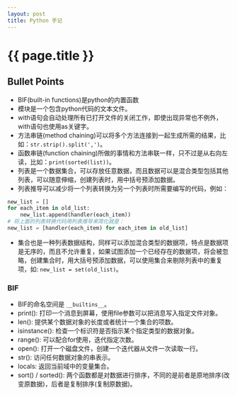 ```yaml
---
layout: post
title: Python 手记
---
```


# {{ page.title }}

## Bullet Points
- BIF(built-in functions)是python的内置函数
- 模块是一个包含python代码的文本文件。
- with语句会自动处理所有已打开文件的关闭工作，即使出现异常也不例外，with语句也使用as关键字。
- 方法串链(method chaining)可以将多个方法连接到一起生成所需的结果，比如：`str.strip().split(',')`。
- 函数串链(function chaining)所做的事情和方法串联一样，只不过是从右向左读，比如：`print(sorted(list))`。
- 列表是一个数据集合，可以存放任意数据，而且数据可以是混合类型包括其他列表，可以随意伸缩，创建列表时，用中括号预添加数据。
- 列表推导可以减少将一个列表转换为另一个列表时所需要编写的代码，例如：

```python
new_list = []
for each_item in old_list:
    new_list.append(handler(each_item))
# 将上面的列表转换代码用列表推导来简化就是： 
new_list = [handler(each_item) for each_item in old_list]
```
- 集合也是一种列表数据结构，同样可以添加混合类型的数据项，特点是数据项是无序的，而且不允许重复，如果试图添加一个已经存在的数据项，将会被忽略，创建集合时，用大括号预添加数据，可以使用集合来剔除列表中的重复项，如: `new_list = set(old_list)`。

### BIF
- BIF的命名空间是 `__builtins__`。
- print(): 打印一个消息到屏幕，使用file参数可以把消息写入指定文件对象。
- len(): 提供某个数据对象的长度或者统计一个集合的项数。
- isinstance(): 检查一个标识符是否指示某个指定类型的数据对象。
- range(): 可以配合for使用，迭代指定次数。
- open(): 打开一个磁盘文件，创建一个迭代器从文件一次读取一行。
- str(): 访问任何数据对象的串表示。
- locals: 返回当前域中的变量集合。
- sort() / sorted(): 两个函数都是对数据进行排序，不同的是前者是原地排序(改变原数据)，后者是复制排序(复制原数据)。
